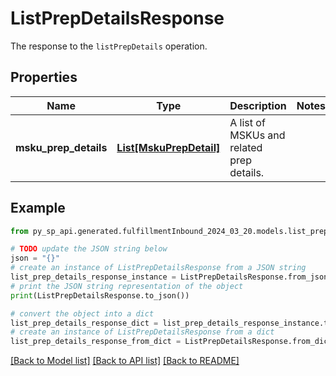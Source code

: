 # ListPrepDetailsResponse

The response to the `listPrepDetails` operation.

## Properties

Name | Type | Description | Notes
------------ | ------------- | ------------- | -------------
**msku_prep_details** | [**List[MskuPrepDetail]**](MskuPrepDetail.md) | A list of MSKUs and related prep details. | 

## Example

```python
from py_sp_api.generated.fulfillmentInbound_2024_03_20.models.list_prep_details_response import ListPrepDetailsResponse

# TODO update the JSON string below
json = "{}"
# create an instance of ListPrepDetailsResponse from a JSON string
list_prep_details_response_instance = ListPrepDetailsResponse.from_json(json)
# print the JSON string representation of the object
print(ListPrepDetailsResponse.to_json())

# convert the object into a dict
list_prep_details_response_dict = list_prep_details_response_instance.to_dict()
# create an instance of ListPrepDetailsResponse from a dict
list_prep_details_response_from_dict = ListPrepDetailsResponse.from_dict(list_prep_details_response_dict)
```
[[Back to Model list]](../README.md#documentation-for-models) [[Back to API list]](../README.md#documentation-for-api-endpoints) [[Back to README]](../README.md)


